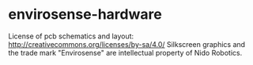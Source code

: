 # envirosense-hardware

License of pcb schematics and layout: http://creativecommons.org/licenses/by-sa/4.0/ Silkscreen graphics and the trade mark "Envirosense" are intellectual property of Nido Robotics.
